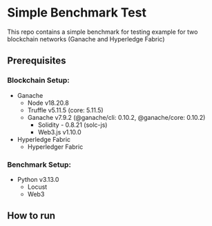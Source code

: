 # Simple Benchmark Test

This repo contains a simple benchmark for testing example for two blockchain networks (Ganache and Hyperledge Fabric)

## Prerequisites

### Blockchain Setup:
- Ganache
    - Node v18.20.8
    - Truffle v5.11.5 (core: 5.11.5)
    - Ganache v7.9.2 (@ganache/cli: 0.10.2, @ganache/core: 0.10.2)
        - Solidity - 0.8.21 (solc-js)
        - Web3.js v1.10.0
- Hyperledge Fabric
    - Hyperledger Fabric

### Benchmark Setup:
 - Python v3.13.0
    - Locust
    - Web3

## How to run